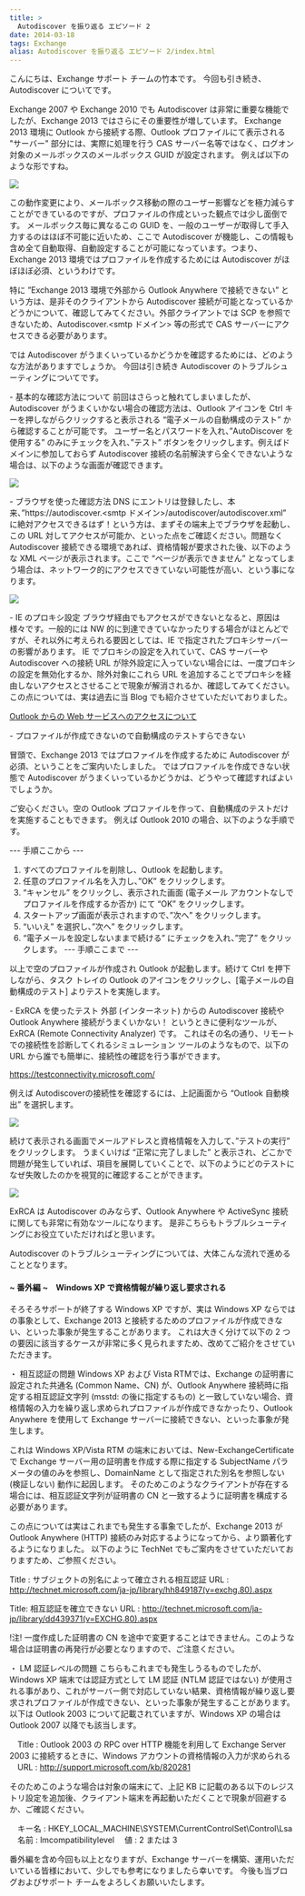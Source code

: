 ```yaml
---
title: >
  Autodiscover を振り返る エピソード 2
date: 2014-03-18
tags: Exchange
alias: Autodiscover を振り返る エピソード 2/index.html
---
```

こんにちは、Exchange サポート チームの竹本です。
今回も引き続き、Autodiscover についてです。

Exchange 2007 や Exchange 2010 でも Autodiscover は非常に重要な機能でしたが、Exchange 2013 ではさらにその重要性が増しています。
Exchange 2013 環境に Outlook から接続する際、Outlook プロファイルにて表示される "サーバー" 部分には、実際に処理を行う CAS サーバー名等ではなく、ログオン対象のメールボックスのメールボックス GUID が設定されます。
例えば以下のような形ですね。

![](001.jpg)

この動作変更により、メールボックス移動の際のユーザー影響などを極力減らすことができているのですが、プロファイルの作成といった観点では少し面倒です。
メールボックス毎に異なるこの GUID を、一般のユーザーが取得して手入力するのはほぼ不可能に近いため、ここで Autodiscover が機能し、この情報も含め全て自動取得、自動設定することが可能になっています。つまり、Exchange 2013 環境ではプロファイルを作成するためには Autodiscover がほぼほぼ必須、というわけです。

特に ”Exchange 2013 環境で外部から Outlook Anywhere で接続できない” という方は、是非そのクライアントから Autodiscover 接続が可能となっているかどうかについて、確認してみてください。外部クライアントでは SCP を参照できないため、Autodiscover.<smtp ドメイン> 等の形式で CAS サーバーにアクセスできる必要があります。

では Autodiscover がうまくいっているかどうかを確認するためには、どのような方法がありますでしょうか。
今回は引き続き Autodiscover のトラブルシューティングについてです。

\- 基本的な確認方法について
前回はさらっと触れてしまいましたが、Autodiscover がうまくいかない場合の確認方法は、Outlook アイコンを Ctrl キーを押しながらクリックすると表示される “電子メールの自動構成のテスト” から確認することが可能です。
ユーザー名とパスワードを入れ、”AutoDiscover を使用する” のみにチェックを入れ、”テスト” ボタンをクリックします。例えばドメインに参加しておらず Autodiscover 接続の名前解決すら全くできないような場合は、以下のような画面が確認できます。

![](002.jpg)


\- ブラウザを使った確認方法
DNS にエントリは登録したし、本来、”https&#58;//autodiscover.<smtp ドメイン>/autodiscover/autodiscover.xml” に絶対アクセスできるはず！という方は、まずその端末上でブラウザを起動し、この URL 対してアクセスが可能か、といった点をご確認ください。問題なく Autodiscover 接続できる環境であれば、資格情報が要求された後、以下のような XML ページが表示されます。ここで “ページが表示できません” となってしまう場合は、ネットワーク的にアクセスできていない可能性が高い、という事になります。

![](003.png)

\- IE のプロキシ設定
ブラウザ経由でもアクセスができないとなると、原因は様々です。一般的には NW 的に到達できていなかったりする場合がほとんどですが、それ以外に考えられる要因としては、IE で指定されたプロキシサーバーの影響があります。
IE でプロキシの設定を入れていて、CAS サーバーや Autodiscover への接続 URL が除外設定に入っていない場合には、一度プロキシの設定を無効化するか、除外対象にこれら URL を追加することでプロキシを経由しないアクセスとさせることで現象が解消されるか、確認してみてください。
この点については、実は過去に当 Blog でも紹介させていただいておりました。

[Outlook からの Web サービスへのアクセスについて](/blog/Outlook%20からの%20Web%20サービスへのアクセスについて)

\- プロファイルが作成できないので自動構成のテストすらできない

冒頭で、Exchange 2013 ではプロファイルを作成するために Autodiscover が必須、ということをご案内いたしました。
ではプロファイルを作成できない状態で Autodiscover がうまくいっているかどうかは、どうやって確認すればよいでしょうか。

ご安心ください。空の Outlook プロファイルを作って、自動構成のテストだけを実施することもできます。
例えば Outlook 2010 の場合、以下のような手順です。

--- 手順ここから ---
1. すべてのプロファイルを削除し、Outlook を起動します。
2. 任意のプロファイル名を入力し、”OK” をクリックします。
3. “キャンセル” をクリックし、表示された画面 (電子メール アカウントなしでプロファイルを作成するか否か) にて “OK” をクリックします。
4. スタートアップ画面が表示されますので、”次へ” をクリックします。
5. “いいえ” を選択し、”次へ” をクリックします。
6. “電子メールを設定しないままで続ける” にチェックを入れ、”完了” をクリックします。
--- 手順ここまで ---

以上で空のプロファイルが作成され Outlook が起動します。続けて Ctrl を押下しながら、タスク トレイの Outlook のアイコンをクリックし、[電子メールの自動構成のテスト] よりテストを実施します。


\- ExRCA を使ったテスト
外部 (インターネット) からの Autodiscover 接続や Outlook Anywhere 接続がうまくいかない！ というときに便利なツールが、ExRCA (Remote Connectivity Analyzer) です。
これはその名の通り、リモートでの接続性を診断してくれるシミュレーション ツールのようなもので、以下の URL から誰でも簡単に、接続性の確認を行う事ができます。

https://testconnectivity.microsoft.com/

例えば Autodiscoverの接続性を確認するには、上記画面から “Outlook 自動検出” を選択します。

![](004.jpg)

続けて表示される画面でメールアドレスと資格情報を入力して、”テストの実行” をクリックします。
うまくいけば “正常に完了しました” と表示され、どこかで問題が発生していれば、項目を展開していくことで、以下のようにどのテストになぜ失敗したのかを視覚的に確認することができます。

![](005.jpg)

ExRCA は Autodiscover のみならず、Outlook Anywhere や ActiveSync 接続に関しても非常に有効なツールになります。
是非こちらもトラブルシューティングにお役立ていただければと思います。

Autodiscover のトラブルシューティングについては、大体こんな流れで進めることとなります。

#### ~ 番外編 ~　Windows XP で資格情報が繰り返し要求される
そろそろサポートが終了する Windows XP ですが、実は Windows XP ならではの事象として、Exchange 2013 と接続するためのプロファイルが作成できない、といった事象が発生することがあります。
これは大きく分けて以下の 2 つの要因に該当するケースが非常に多く見られますため、改めてご紹介をさせていただきます。

・ 相互認証の問題
Windows XP および Vista RTMでは、Exchange の証明書に設定された共通名 (Common Name、CN) が、Outlook Anywhere 接続時に指定する相互認証文字列 (msstd: の後に指定するもの) と一致していない場合、資格情報の入力を繰り返し求められプロファイルが作成できなかったり、Outlook Anywhere を使用して Exchange サーバーに接続できない、といった事象が発生します。

これは Windows XP/Vista RTM の端末においては、New-ExchangeCertificate で Exchange サーバー用の証明書を作成する際に指定する SubjectName パラメータの値のみを参照し、DomainName として指定された別名を参照しない (検証しない) 動作に起因します。
そのためこのようなクライアントが存在する場合には、相互認証文字列が証明書の CN と一致するように証明書を構成する必要があります。

この点については実はこれまでも発生する事象でしたが、Exchange 2013 が Outlook Anywhere (HTTP) 接続のみ対応するようになってから、より顕著化するようになりました。
以下のように TechNet でもご案内をさせていただいておりますため、ご参照ください。

Title : サブジェクトの別名によって確立される相互認証
URL : http://technet.microsoft.com/ja-jp/library/hh849187(v=exchg.80).aspx

Title: 相互認証を確立できない
URL : http://technet.microsoft.com/ja-jp/library/dd439371(v=EXCHG.80).aspx

!注!
一度作成した証明書の CN を途中で変更することはできません。このような場合は証明書の再発行が必要となりますので、ご注意ください。


・ LM 認証レベルの問題
こちらもこれまでも発生しうるものでしたが、Windows XP 端末では認証方式として LM 認証 (NTLM 認証ではない) が使用される事があり、これがサーバー側で対応していない結果、資格情報が繰り返し要求されプロファイルが作成できない、といった事象が発生することがあります。
以下は Outlook 2003 について記載されていますが、Windows XP の場合は Outlook 2007 以降でも該当します。

　Title : Outlook 2003 の RPC over HTTP 機能を利用して Exchange Server 2003 に接続するときに、Windows アカウントの資格情報の入力が求められる
　URL : http://support.microsoft.com/kb/820281

そのためこのような場合は対象の端末にて、上記 KB に記載のある以下のレジストリ設定を追加後、クライアント端末を再起動いただくことで現象が回避するか、ご確認ください。

　キー名 : HKEY_LOCAL_MACHINE\SYSTEM\CurrentControlSet\Control\Lsa<br>　名前 : lmcompatibilitylevel
　値 : 2 または 3


番外編を含め今回も以上となりますが、Exchange サーバーを構築、運用いただいている皆様において、少しでも参考になりましたら幸いです。
今後も当ブログおよびサポート チームをよろしくお願いいたします。